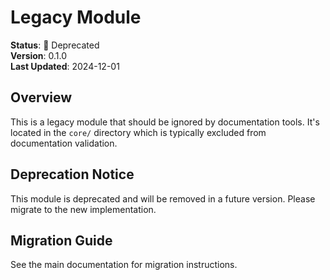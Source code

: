 # Legacy Module

**Status**: 🚫 Deprecated  
**Version**: 0.1.0  
**Last Updated**: 2024-12-01

## Overview

This is a legacy module that should be ignored by documentation tools. It's located in the `core/` directory which is typically excluded from documentation validation.

## Deprecation Notice

This module is deprecated and will be removed in a future version. Please migrate to the new implementation.

## Migration Guide

See the main documentation for migration instructions.
